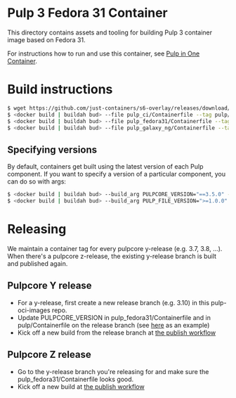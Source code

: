 # Pulp 3 Fedora 31 Container

This directory contains assets and tooling for building Pulp 3 container image based on Fedora 31.

For instructions how to run and use this container, see [Pulp in One Container](https://pulpproject.org/pulp-in-one-container/).

# Build instructions

```bash
$ wget https://github.com/just-containers/s6-overlay/releases/download/v1.22.1.0/s6-overlay-amd64.tar.gz
$ <docker build | buildah bud> --file pulp_ci/Containerfile --tag pulp/pulp-ci:latest .
$ <docker build | buildah bud> --file pulp_fedora31/Containerfile --tag pulp/pulp-fedora31:latest .
$ <docker build | buildah bud> --file pulp_galaxy_ng/Containerfile --tag pulp/pulp-galaxy-ng:latest .
```

## Specifying versions

By default, containers get built using the latest version of each Pulp component. If you want to
specify a version of a particular component, you can do so with args:

```bash
$ <docker build | buildah bud> --build_arg PULPCORE_VERSION="==3.5.0" --file pulp_fedora31/Containerfile
$ <docker build | buildah bud> --build_arg PULP_FILE_VERSION=">=1.0.0" --file pulp_fedora31/Containerfile
```

# Releasing

We maintain a container tag for every pulpcore y-release (e.g. 3.7, 3.8, ...). When there's a
pulpcore z-release, the existing y-release branch is built and published again.

## Pulpcore Y release

* For a y-release, first create a new release branch (e.g. 3.10) in this pulp-oci-images repo.
* Update PULPCORE_VERSION in pulp_fedora31/Containerfile and in pulp/Containerfile on the release branch (see
  [here](https://github.com/pulp/pulp-oci-images/pull/61/files) as an example)
* Kick off a new build from the release branch at [the publish workflow](https://github.com/pulp/pulp-oci-images/actions?query=workflow%3A%22Build+and+publish+OCI+Images%22)

## Pulpcore Z release

* Go to the y-release branch you're releasing for and make sure the pulp_fedora31/Containerfile looks good.
* Kick off a new build at [the publish workflow](https://github.com/pulp/pulp-oci-images/actions?query=workflow%3A%22Build+and+publish+OCI+Images%22)
